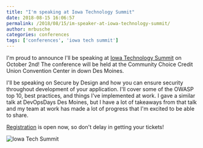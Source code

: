 ```yaml
---
title: "I'm speaking at Iowa Technology Summit"
date: 2018-08-15 16:06:57
permalink: /2018/08/15/im-speaker-at-iowa-technology-summit/
author: mrbusche
categories: conferences
tags: ['conferences', 'iowa tech summit']
---
```


I'm proud to announce I'll be speaking at [Iowa Technology Summit](https://www.technologyiowa.org/) on October 2nd! The conference will be held at the Community Choice Credit Union Convention Center in down Des Moines.

I'll be speaking on Secure by Design and how you can ensure security throughout development of your application. I'll cover some of the OWASP top 10, best practices, and things I've implemented at work. I gave a similar talk at DevOpsDays Des Moines, but I have a lot of takeaways from that talk and my team at work has made a lot of progress that I'm excited to be able to share.

[Registration](https://www.eventbrite.com/e/iowa-technology-summit-powered-by-wellmark-registration-45898842674?aff=es2) is open now, so don't delay in getting your tickets!

<img src="/images/2018/08/iowa-tech-summit.png" alt="Iowa Tech Summit">
